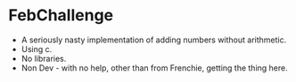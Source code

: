 # FebChallenge
* A seriously nasty implementation of adding numbers without arithmetic.
* Using c.
* No libraries.
* Non Dev - with no help, other than from Frenchie, getting the thing here. 


